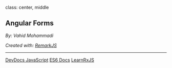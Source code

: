 class: center, middle

## Angular Forms

_By: Vahid Mohammadi_

<div class="fz-14">
    <i>Created with: <a href="https://github.com/gnab/remark">RemarkJS</a></i>
</div>

---

<div class="doc-link">
    <a href="https://devdocs.io/javascript/">DevDocs JavaScript</a>
    <a href="https://devhints.io/es6">ES6 Docs</a>
    <a href="https://www.learnrxjs.io">LearnRxJS</a>
</div>
